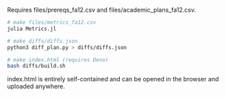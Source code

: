 Requires files/prereqs_fa12.csv and files/academic_plans_fa12.csv.

```sh
# make files/metrics_fa12.csv
julia Metrics.jl

# make diffs/diffs.json
python3 diff_plan.py > diffs/diffs.json

# make index.html (requires Deno)
bash diffs/build.sh
```

index.html is entirely self-contained and can be opened in the browser and
uploaded anywhere.
